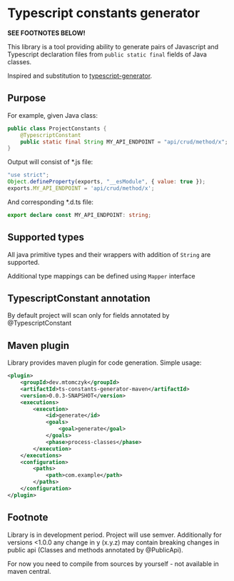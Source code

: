 # Typescript constants generator
**SEE FOOTNOTES BELOW!**

This library is a tool providing ability to generate pairs of Javascript and 
Typescript declaration files from ``public static final`` fields of Java classes.

Inspired and substitution to [typescript-generator](https://github.com/vojtechhabarta/typescript-generator).

## Purpose
For example, given Java class:
```java
public class ProjectConstants {
    @TypescriptConstant
    public static final String MY_API_ENDPOINT = "api/crud/method/x";
}
```

Output will consist of *.js file:

```javascript
"use strict";
Object.defineProperty(exports, "__esModule", { value: true });
exports.MY_API_ENDPOINT = 'api/crud/method/x';
```

And corresponding *.d.ts file:
```typescript
export declare const MY_API_ENDPOINT: string;
```

## Supported types
All java primitive types and their wrappers with addition of ``String`` are supported.

Additional type mappings can be defined using ``Mapper`` interface

## TypescriptConstant annotation
By default project will scan only for fields annotated by @TypescriptConstant

## Maven plugin
Library provides maven plugin for code generation. Simple usage:

```xml
<plugin>
    <groupId>dev.mtomczyk</groupId>
    <artifactId>ts-constants-generator-maven</artifactId>
    <version>0.0.3-SNAPSHOT</version>
    <executions>
        <execution>
            <id>generate</id>
            <goals>
                <goal>generate</goal>
            </goals>
            <phase>process-classes</phase>
        </execution>
    </executions>
    <configuration>
        <paths>
            <path>com.example</path>
        </paths>
    </configuration>
</plugin>
```

## Footnote
Library is in development period. Project will use semver. Additionally for versions <1.0.0
any change in y (x.y.z) may contain breaking changes in public api (Classes and methods annotated by @PublicApi).

For now you need to compile from sources by yourself - not available in maven central.